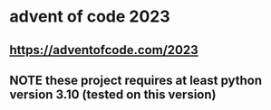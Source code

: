 # advent of code 2023
https://adventofcode.com/2023
---
**NOTE**
these project requires at least python version 3.10 (tested on this version)
---